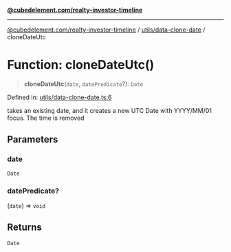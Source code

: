 [**@cubedelement.com/realty-investor-timeline**](../../../index.md)

---

[@cubedelement.com/realty-investor-timeline](../../../modules.md) / [utils/data-clone-date](../index.md) / cloneDateUtc

# Function: cloneDateUtc()

> **cloneDateUtc**(`date`, `datePredicate`?): `Date`

Defined in: [utils/data-clone-date.ts:6](https://github.com/kvernon/realty-investor-timeline/blob/c7446a8a5576468ac5874a2dd8323180fa97a55b/src/utils/data-clone-date.ts#L6)

takes an existing date, and it creates a new UTC Date with YYYY/MM/01 focus. The time is removed

## Parameters

### date

`Date`

### datePredicate?

(`date`) => `void`

## Returns

`Date`
